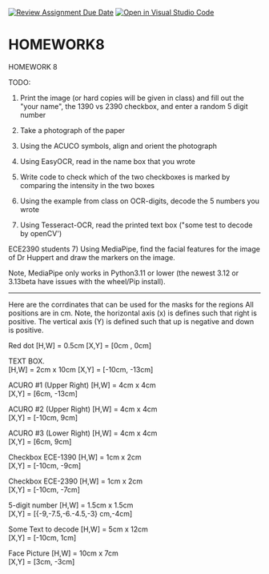 [![Review Assignment Due Date](https://classroom.github.com/assets/deadline-readme-button-22041afd0340ce965d47ae6ef1cefeee28c7c493a6346c4f15d667ab976d596c.svg)](https://classroom.github.com/a/qmA6zave)
[![Open in Visual Studio Code](https://classroom.github.com/assets/open-in-vscode-2e0aaae1b6195c2367325f4f02e2d04e9abb55f0b24a779b69b11b9e10269abc.svg)](https://classroom.github.com/online_ide?assignment_repo_id=17227525&assignment_repo_type=AssignmentRepo)
# HOMEWORK8
HOMEWORK 8

TODO:
1) Print the image (or hard copies will be given in class) and fill out the "your name", the 1390 vs 2390 checkbox, and enter a random 5 digit number

2) Take a photograph of the paper

3) Using the ACUCO symbols, align and orient the photograph 

4) Using EasyOCR, read in the name box that you wrote

5) Write code to check which of the two checkboxes is marked by comparing the intensity in the two boxes

6) Using the example from class on OCR-digits, decode the 5 numbers you wrote

6) Using Tesseract-OCR, read the printed text box ("some test to decode by openCV')

ECE2390 students
7) Using MediaPipe, find the facial features for the image of Dr Huppert and draw the markers on the image.

Note, MediaPipe only works in Python3.11 or lower (the newest 3.12 or 3.13beta have issues with the wheel/Pip install).

---------------------------

Here are the corrdinates that can be used for the masks for the regions 
All positions are in cm.  Note, the horizontal axis (x) is defines such that right is positive.  The vertical axis (Y) is defined such that up is negative and down is positive.

Red dot
[H,W] = 0.5cm
[X,Y] = [0cm , 0cm]

TEXT BOX.  
[H,W] = 2cm x 10cm 
[X,Y] = [-10cm, -13cm]

ACURO #1 (Upper Right)
[H,W] = 4cm x 4cm	
[X,Y] = [6cm, -13cm]

ACURO #2 (Upper Right)
[H,W] = 4cm x 4cm	
[X,Y] = [-10cm, 9cm]

ACURO #3 (Lower Right)
[H,W] = 4cm x 4cm	
[X,Y] = [6cm, 9cm]

Checkbox ECE-1390
[H,W] = 1cm x 2cm	
[X,Y] = [-10cm, -9cm]

Checkbox ECE-2390
[H,W] = 1cm x 2cm	
[X,Y] = [-10cm, -7cm]

5-digit number
[H,W] = 1.5cm x 1.5cm	
[X,Y] = [{-9,-7.5,-6.-4.5,-3} cm,-4cm]

Some Text to decode
[H,W] = 5cm x 12cm	
[X,Y] = [-10cm, 1cm]

Face Picture
[H,W] = 10cm x 7cm	
[X,Y] = [3cm, -3cm]


